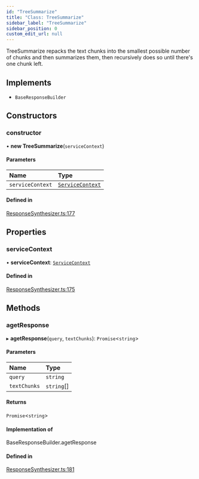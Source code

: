```yaml
---
id: "TreeSummarize"
title: "Class: TreeSummarize"
sidebar_label: "TreeSummarize"
sidebar_position: 0
custom_edit_url: null
---
```


TreeSummarize repacks the text chunks into the smallest possible number of chunks and then summarizes them, then recursively does so until there's one chunk left.

## Implements

- `BaseResponseBuilder`

## Constructors

### constructor

• **new TreeSummarize**(`serviceContext`)

#### Parameters

| Name | Type |
| :------ | :------ |
| `serviceContext` | [`ServiceContext`](../interfaces/ServiceContext.md) |

#### Defined in

[ResponseSynthesizer.ts:177](https://github.com/run-llama/LlamaIndexTS/blob/f1d609d/packages/core/src/ResponseSynthesizer.ts#L177)

## Properties

### serviceContext

• **serviceContext**: [`ServiceContext`](../interfaces/ServiceContext.md)

#### Defined in

[ResponseSynthesizer.ts:175](https://github.com/run-llama/LlamaIndexTS/blob/f1d609d/packages/core/src/ResponseSynthesizer.ts#L175)

## Methods

### agetResponse

▸ **agetResponse**(`query`, `textChunks`): `Promise`<`string`\>

#### Parameters

| Name | Type |
| :------ | :------ |
| `query` | `string` |
| `textChunks` | `string`[] |

#### Returns

`Promise`<`string`\>

#### Implementation of

BaseResponseBuilder.agetResponse

#### Defined in

[ResponseSynthesizer.ts:181](https://github.com/run-llama/LlamaIndexTS/blob/f1d609d/packages/core/src/ResponseSynthesizer.ts#L181)
